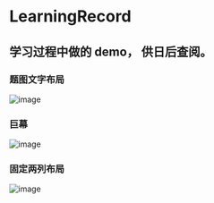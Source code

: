 # LearningRecord
学习过程中做的 demo， 供日后查阅。
----

### 题图文字布局 
![image](https://github.com/hwaphon/LearningRecord/blob/master/mixedGraphics.png)

### 巨幕
![image](https://github.com/hwaphon/LearningRecord/blob/master/jump.png)

### 固定两列布局
![image](https://github.com/hwaphon/LearningRecord/blob/master/two-column.png)
